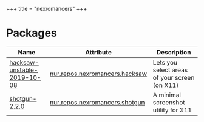 
+++
title = "nexromancers"
+++

# Packages

Name | Attribute | Description
-----|-----------|------------
[hacksaw-unstable-2019-10-08](https://github.com/neXromancers/hacksaw)|[nur.repos.nexromancers.hacksaw](https://github.com/nix-community/nur-combined/tree/master/repos/nexromancers/pkgs/tools/misc/hacksaw/default.nix#L25)|Lets you select areas of your screen (on X11)
[shotgun-2.2.0](https://github.com/neXromancers/shotgun)|[nur.repos.nexromancers.shotgun](https://github.com/nix-community/nur-combined/tree/master/repos/nexromancers/pkgs/applications/graphics/shotgun/default.nix#L22)|A minimal screenshot utility for X11
